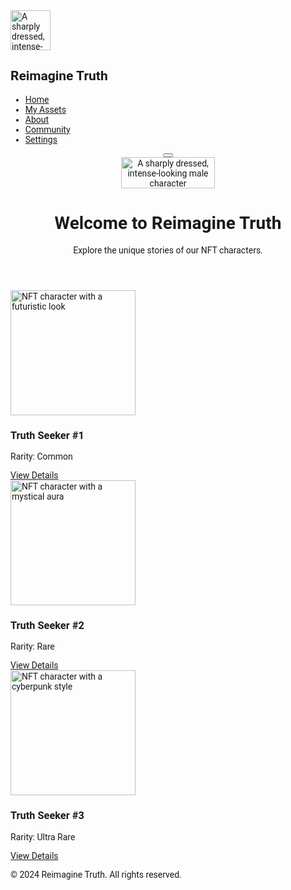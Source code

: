 <html lang="en">
 <head>
  <meta charset="utf-8"/>
  <meta content="width=device-width, initial-scale=1.0" name="viewport"/>
  <title>
   Reimagine Truth
  </title>
  <script src="https://cdn.tailwindcss.com">
  </script>
  <link href="https://cdnjs.cloudflare.com/ajax/libs/font-awesome/5.15.3/css/all.min.css" rel="stylesheet"/>
  <link href="https://fonts.googleapis.com/css2?family=Roboto:wght@400;700&amp;display=swap" rel="stylesheet"/>
  <style>
   body {
            font-family: 'Roboto', sans-serif;
        }
  </style>
 </head>
 <body class="bg-gray-900 text-gray-200">
  <div class="flex">
   <aside class="w-64 bg-gray-800 h-screen p-4" id="sidebar">
    <div class="flex items-center mb-6">
     <img alt="A sharply dressed, intense-looking male character" class="w-16 h-16 rounded-full" height="64" src="https://i.ibb.co/p30Q5fs/Leonardo-Kino-XL-A-sharplydressed-intenselooking-male-characte-3.jpg" width="64"/>
     <h2 class="ml-4 text-xl font-bold">
      Reimagine Truth
     </h2>
    </div>
    <nav>
     <ul>
      <li class="mb-4">
       <a class="text-lg text-gray-200 hover:text-white" href="#">
        Home
       </a>
      </li>
      <li class="mb-4">
       <a class="text-lg text-gray-200 hover:text-white" href="#">
        My Assets
       </a>
      </li>
      <li class="mb-4">
       <a class="text-lg text-gray-200 hover:text-white" href="#">
        About
       </a>
      </li>
      <li class="mb-4">
       <a class="text-lg text-gray-200 hover:text-white" href="https://linktr.ee/reimagine_truth" target="_blank">
        Community
       </a>
      </li>
      <li class="mb-4">
       <a class="text-lg text-gray-200 hover:text-white" href="#">
        Settings
       </a>
      </li>
     </ul>
    </nav>
   </aside>
   <div class="flex-1">
    <header class="bg-gray-800 text-white p-4 flex justify-between items-center relative">
     <button class="md:hidden text-white absolute top-4 left-4" id="menu-button">
      <i class="fas fa-bars">
      </i>
     </button>
     <div class="flex flex-col items-center w-full">
      <img alt="A sharply dressed, intense-looking male character" class="w-36 mb-2" height="50" src="https://i.ibb.co/p30Q5fs/Leonardo-Kino-XL-A-sharplydressed-intenselooking-male-characte-3.jpg" width="150"/>
      <h1 class="text-2xl font-bold text-center">
       Welcome to Reimagine Truth
      </h1>
      <p class="text-lg text-center">
       Explore the unique stories of our NFT characters.
      </p>
     </div>
    </header>
    <main class="p-4">
     <div class="grid grid-cols-1 sm:grid-cols-2 md:grid-cols-3 lg:grid-cols-4 gap-4" id="nft-grid">
      <div class="border border-gray-700 p-4 bg-gray-800">
       <img alt="NFT character with a futuristic look" class="w-full mb-2" height="200" src="https://storage.googleapis.com/a1aa/image/IbrCPWuuXPoNEJM03brifZTOH7fjre0jZHOLBqvupWffjMf9E.jpg" width="200"/>
       <h3 class="text-xl font-bold">
        Truth Seeker #1
       </h3>
       <p>
        Rarity: Common
       </p>
       <a class="text-blue-400" href="nft.html?id=1" target="_blank">
        View Details
       </a>
      </div>
      <div class="border border-gray-700 p-4 bg-gray-800">
       <img alt="NFT character with a mystical aura" class="w-full mb-2" height="200" src="https://storage.googleapis.com/a1aa/image/3kwmQeLeoBiLiUoL2a5l0vyqEe3bHGJAFphgSiUxO63CJzvnA.jpg" width="200"/>
       <h3 class="text-xl font-bold">
        Truth Seeker #2
       </h3>
       <p>
        Rarity: Rare
       </p>
       <a class="text-blue-400" href="nft.html?id=2" target="_blank">
        View Details
       </a>
      </div>
      <div class="border border-gray-700 p-4 bg-gray-800">
       <img alt="NFT character with a cyberpunk style" class="w-full mb-2" height="200" src="https://storage.googleapis.com/a1aa/image/J1fdfg0xfhZTTIJIoNZsLqPYDQ0PXKX9bKIFzYkeaaPJSmfeE.jpg" width="200"/>
       <h3 class="text-xl font-bold">
        Truth Seeker #3
       </h3>
       <p>
        Rarity: Ultra Rare
       </p>
       <a class="text-blue-400" href="nft.html?id=3" target="_blank">
        View Details
       </a>
      </div>
     </div>
    </main>
    <footer class="bg-gray-800 text-white p-4 text-center">
     <p>
      © 2024 Reimagine Truth. All rights reserved.
     </p>
    </footer>
   </div>
  </div>
  <script>
   document.getElementById('menu-button').addEventListener('click', function() {
            const sidebar = document.getElementById('sidebar');
            if (sidebar.classList.contains('hidden')) {
                sidebar.classList.remove('hidden');
            } else {
                sidebar.classList.add('hidden');
            }
        });
  </script>
 </body>
</html>
